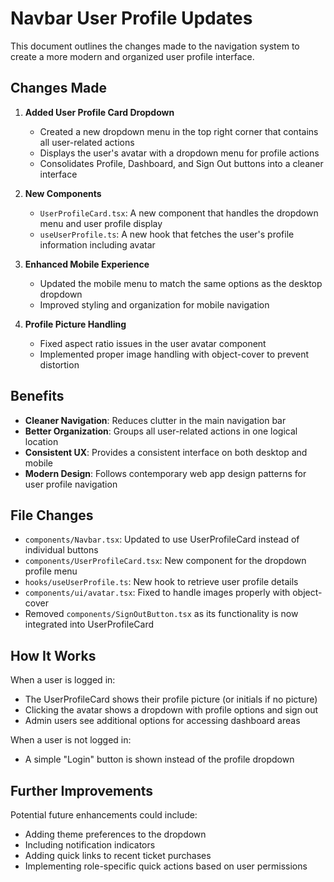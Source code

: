 # Navbar User Profile Updates

This document outlines the changes made to the navigation system to create a more modern and organized user profile interface.

## Changes Made

1. **Added User Profile Card Dropdown**
   - Created a new dropdown menu in the top right corner that contains all user-related actions
   - Displays the user's avatar with a dropdown menu for profile actions
   - Consolidates Profile, Dashboard, and Sign Out buttons into a cleaner interface

2. **New Components**
   - `UserProfileCard.tsx`: A new component that handles the dropdown menu and user profile display
   - `useUserProfile.ts`: A new hook that fetches the user's profile information including avatar

3. **Enhanced Mobile Experience**
   - Updated the mobile menu to match the same options as the desktop dropdown
   - Improved styling and organization for mobile navigation

4. **Profile Picture Handling**
   - Fixed aspect ratio issues in the user avatar component
   - Implemented proper image handling with object-cover to prevent distortion

## Benefits

- **Cleaner Navigation**: Reduces clutter in the main navigation bar
- **Better Organization**: Groups all user-related actions in one logical location
- **Consistent UX**: Provides a consistent interface on both desktop and mobile
- **Modern Design**: Follows contemporary web app design patterns for user profile navigation

## File Changes

- `components/Navbar.tsx`: Updated to use UserProfileCard instead of individual buttons
- `components/UserProfileCard.tsx`: New component for the dropdown profile menu
- `hooks/useUserProfile.ts`: New hook to retrieve user profile details
- `components/ui/avatar.tsx`: Fixed to handle images properly with object-cover
- Removed `components/SignOutButton.tsx` as its functionality is now integrated into UserProfileCard

## How It Works

When a user is logged in:
- The UserProfileCard shows their profile picture (or initials if no picture)
- Clicking the avatar shows a dropdown with profile options and sign out
- Admin users see additional options for accessing dashboard areas

When a user is not logged in:
- A simple "Login" button is shown instead of the profile dropdown

## Further Improvements

Potential future enhancements could include:
- Adding theme preferences to the dropdown
- Including notification indicators
- Adding quick links to recent ticket purchases
- Implementing role-specific quick actions based on user permissions
